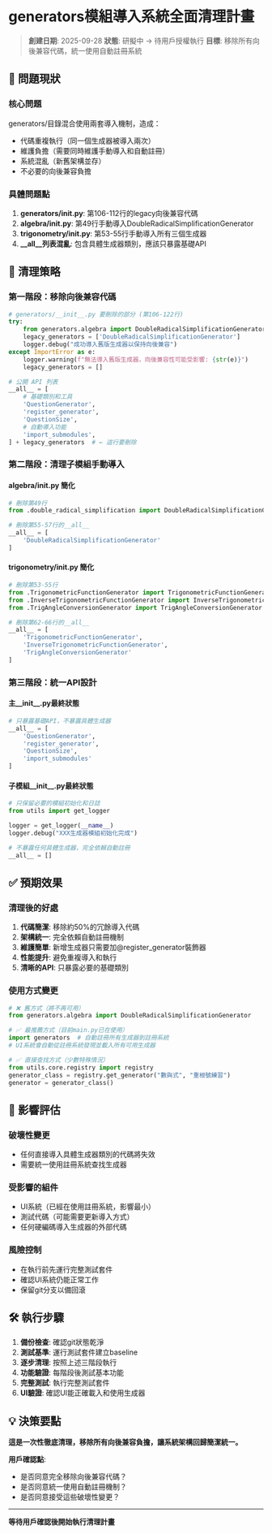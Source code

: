 # generators模組導入系統全面清理計畫

> **創建日期**: 2025-09-28
> **狀態**: 研擬中 → 待用戶授權執行
> **目標**: 移除所有向後兼容代碼，統一使用自動註冊系統

## 🎯 **問題現狀**

### **核心問題**
generators/目錄混合使用兩套導入機制，造成：
- 代碼重複執行（同一個生成器被導入兩次）
- 維護負擔（需要同時維護手動導入和自動註冊）
- 系統混亂（新舊架構並存）
- 不必要的向後兼容負擔

### **具體問題點**
1. **generators/__init__.py**: 第106-112行的legacy向後兼容代碼
2. **algebra/__init__.py**: 第49行手動導入DoubleRadicalSimplificationGenerator
3. **trigonometry/__init__.py**: 第53-55行手動導入所有三個生成器
4. **__all__列表混亂**: 包含具體生成器類別，應該只暴露基礎API

## 🔧 **清理策略**

### **第一階段：移除向後兼容代碼**
```python
# generators/__init__.py 要刪除的部分 (第106-122行)
try:
    from generators.algebra import DoubleRadicalSimplificationGenerator
    legacy_generators = ['DoubleRadicalSimplificationGenerator']
    logger.debug("成功導入舊版生成器以保持向後兼容")
except ImportError as e:
    logger.warning(f"無法導入舊版生成器，向後兼容性可能受影響: {str(e)}")
    legacy_generators = []

# 公開 API 列表
__all__ = [
    # 基礎類別和工具
    'QuestionGenerator',
    'register_generator',
    'QuestionSize',
    # 自動導入功能
    'import_submodules',
] + legacy_generators  # ← 這行要刪除
```

### **第二階段：清理子模組手動導入**

#### **algebra/__init__.py 簡化**
```python
# 刪除第49行
from .double_radical_simplification import DoubleRadicalSimplificationGenerator

# 刪除第55-57行的__all__
__all__ = [
    'DoubleRadicalSimplificationGenerator'
]
```

#### **trigonometry/__init__.py 簡化**
```python
# 刪除第53-55行
from .TrigonometricFunctionGenerator import TrigonometricFunctionGenerator
from .InverseTrigonometricFunctionGenerator import InverseTrigonometricFunctionGenerator
from .TrigAngleConversionGenerator import TrigAngleConversionGenerator

# 刪除第62-66行的__all__
__all__ = [
    'TrigonometricFunctionGenerator',
    'InverseTrigonometricFunctionGenerator',
    'TrigAngleConversionGenerator'
]
```

### **第三階段：統一API設計**

#### **主__init__.py最終狀態**
```python
# 只暴露基礎API，不暴露具體生成器
__all__ = [
    'QuestionGenerator',
    'register_generator',
    'QuestionSize',
    'import_submodules'
]
```

#### **子模組__init__.py最終狀態**
```python
# 只保留必要的模組初始化和日誌
from utils import get_logger

logger = get_logger(__name__)
logger.debug("XXX生成器模組初始化完成")

# 不暴露任何具體生成器，完全依賴自動註冊
__all__ = []
```

## ✅ **預期效果**

### **清理後的好處**
1. **代碼簡潔**: 移除約50%的冗餘導入代碼
2. **架構統一**: 完全依賴自動註冊機制
3. **維護簡單**: 新增生成器只需要加@register_generator裝飾器
4. **性能提升**: 避免重複導入和執行
5. **清晰的API**: 只暴露必要的基礎類別

### **使用方式變更**
```python
# ❌ 舊方式（將不再可用）
from generators.algebra import DoubleRadicalSimplificationGenerator

# ✅ 最推薦方式（目前main.py已在使用）
import generators  # 自動註冊所有生成器到註冊系統
# UI系統會自動從註冊系統發現並載入所有可用生成器

# ✅ 直接查找方式（少數特殊情況）
from utils.core.registry import registry
generator_class = registry.get_generator("數與式", "重根號練習")
generator = generator_class()
```

## 🚨 **影響評估**

### **破壞性變更**
- 任何直接導入具體生成器類別的代碼將失效
- 需要統一使用註冊系統查找生成器

### **受影響的組件**
- UI系統（已經在使用註冊系統，影響最小）
- 測試代碼（可能需要更新導入方式）
- 任何硬編碼導入生成器的外部代碼

### **風險控制**
- 在執行前先運行完整測試套件
- 確認UI系統仍能正常工作
- 保留git分支以備回滾

## 🛠️ **執行步驟**

1. **備份檢查**: 確認git狀態乾淨
2. **測試基準**: 運行測試套件建立baseline
3. **逐步清理**: 按照上述三階段執行
4. **功能驗證**: 每階段後測試基本功能
5. **完整測試**: 執行完整測試套件
6. **UI驗證**: 確認UI能正確載入和使用生成器

## 💡 **決策要點**

**這是一次性徹底清理，移除所有向後兼容負擔，讓系統架構回歸簡潔統一。**

**用戶確認點**:
- 是否同意完全移除向後兼容代碼？
- 是否同意統一使用自動註冊機制？
- 是否同意接受這些破壞性變更？

---

**等待用戶確認後開始執行清理計畫**